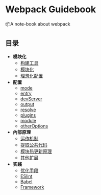 # Webpack Guidebook

📦A note-book about webpack

## 目录

- **模块化**
  - [构建工具](modularization/build-tool.md)
  - [模块化](modularization/modularization.md)
  - [理想化配置](modularization/idealized-configuration.md)
- **配置**
  - [mode](configuration/mode.md)
  - [entry](configuration/entry.md)
  - [devServer](configuration/dev-server.md)
  - [output](configuration/output.md)
  - [resolve](configuration/resolve.md)
  - [plugins](configuration/plugins.md)
  - [module](configuration/module.md)
  - [otherOptions](configuration/other-ptions.md)
- **內部原理**
  - [运作机制](mechanism/workflow.md)
  - [提取公共代码](mechanism/commons-chunk-plugin)
  - [模块热更新原理](mechanism/hot-module-replacement)
  - [其他扩展](mechanism/extensions)
- **实践**
  - [优化手段](practice/optimization)
  - [ESlint](practice/ESLint)
  - [Babel](practice/Babel)
  - [Framework](practice/Framework)
